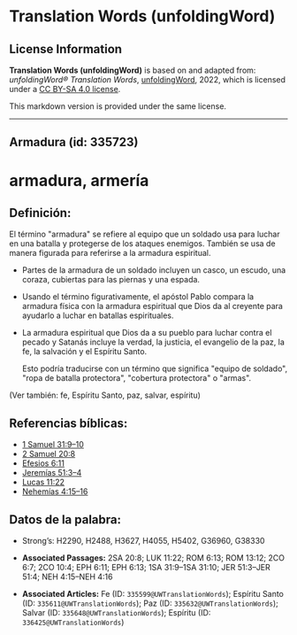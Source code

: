# Translation Words (unfoldingWord)

## License Information

**Translation Words (unfoldingWord)** is based on and adapted from: _unfoldingWord® Translation Words_, [unfoldingWord](https://unfoldingword.org/utw), 2022, which is licensed under a [CC BY-SA 4.0 license](https://creativecommons.org/licenses/by-sa/4.0/legalcode.en).

This markdown version is provided under the same license.



--------------------------------

## Armadura (id: 335723)

armadura, armería
=================

Definición:
-----------

El término "armadura" se refiere al equipo que un soldado usa para luchar en una batalla y protegerse de los ataques enemigos. También se usa de manera figurada para referirse a la armadura espiritual.

* Partes de la armadura de un soldado incluyen un casco, un escudo, una coraza, cubiertas para las piernas y una espada.
* Usando el término figurativamente, el apóstol Pablo compara la armadura física con la armadura espiritual que Dios da al creyente para ayudarlo a luchar en batallas espirituales.
* La armadura espiritual que Dios da a su pueblo para luchar contra el pecado y Satanás incluye la verdad, la justicia, el evangelio de la paz, la fe, la salvación y el Espíritu Santo.

    Esto podría traducirse con un término que significa "equipo de soldado", "ropa de batalla protectora", "cobertura protectora" o "armas".

(Ver también: fe, Espíritu Santo, paz, salvar, espíritu)

Referencias bíblicas:
---------------------

* [1 Samuel 31:9–10](https://ref.ly/1Sam31:9-1Sam31:10)
* [2 Samuel 20:8](https://ref.ly/2Sam20:8)
* [Efesios 6:11](https://ref.ly/Eph6:11)
* [Jeremías 51:3–4](https://ref.ly/Jer51:3-Jer51:4)
* [Lucas 11:22](https://ref.ly/Luke11:22)
* [Nehemías 4:15–16](https://ref.ly/Neh4:15-Neh4:16)

Datos de la palabra:
--------------------

* Strong’s: H2290, H2488, H3627, H4055, H5402, G36960, G38330

* **Associated Passages:** 2SA 20:8; LUK 11:22; ROM 6:13; ROM 13:12; 2CO 6:7; 2CO 10:4; EPH 6:11; EPH 6:13; 1SA 31:9–1SA 31:10; JER 51:3–JER 51:4; NEH 4:15–NEH 4:16
* **Associated Articles:** Fe (ID: `335599@UWTranslationWords`); Espíritu Santo (ID: `335611@UWTranslationWords`); Paz (ID: `335632@UWTranslationWords`); Salvar (ID: `335648@UWTranslationWords`); Espíritu (ID: `336425@UWTranslationWords`)

